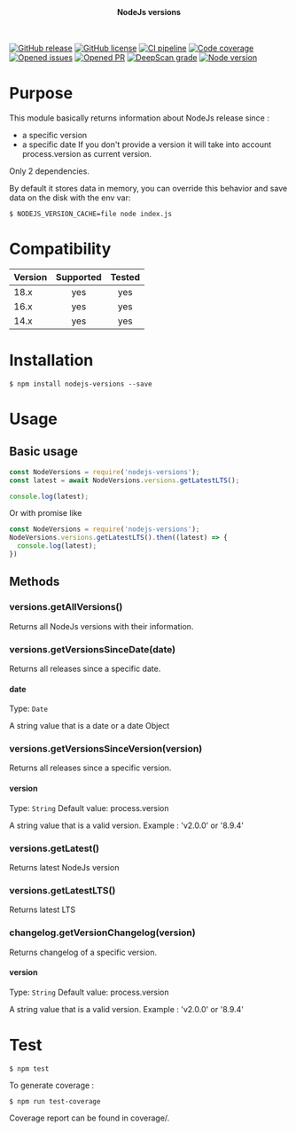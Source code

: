 <div align="center">
<b>NodeJs versions</b><br/>
<br/><br/>
</div>

[![GitHub release](https://img.shields.io/npm/v/nodejs-versions.svg)](https://github.com/wallet77/nodejs-versions/releases/)
[![GitHub license](https://img.shields.io/github/license/wallet77/nodejs-versions)](https://github.com/wallet77/nodejs-versions/blob/master/LICENSE)
[![CI pipeline](https://github.com/wallet77/nodejs-versions/workflows/Node.js%20CI/badge.svg)](https://github.com/wallet77/nodejs-versions/actions?query=workflow%3A%22Node.js+CI%22)
[![Code coverage](https://codecov.io/gh/wallet77/nodejs-versions/branch/master/graph/badge.svg)](https://codecov.io/gh/wallet77/nodejs-versions)
[![Opened issues](https://img.shields.io/github/issues-raw/wallet77/nodejs-versions)](https://github.com/wallet77/nodejs-versions/issues)
[![Opened PR](https://img.shields.io/github/issues-pr-raw/wallet77/nodejs-versions)](https://github.com/wallet77/nodejs-versions/pulls)
[![DeepScan grade](https://deepscan.io/api/teams/12061/projects/15019/branches/292504/badge/grade.svg)](https://deepscan.io/dashboard#view=project&tid=12061&pid=15019&bid=292504)
[![Node version](https://img.shields.io/node/v-lts/nodejs-versions.svg)](https://github.com/wallet77/nodejs-versions)


# Purpose

This module basically returns information about NodeJs release since : 
* a specific version
* a specific date
If you don't provide a version it will take into account process.version as current version.

Only 2 dependencies.

By default it stores data in memory, you can override this behavior and save data on the disk with the env var:
```console
$ NODEJS_VERSION_CACHE=file node index.js
```

# Compatibility

| Version       | Supported     | Tested         |
| ------------- |:-------------:|:--------------:|
| 18.x          | yes           | yes            |
| 16.x          | yes           | yes            |
| 14.x          | yes           | yes            |

# Installation

```console
$ npm install nodejs-versions --save
```

# Usage

## Basic usage
```javascript
const NodeVersions = require('nodejs-versions');
const latest = await NodeVersions.versions.getLatestLTS();

console.log(latest);
```

Or with promise like 

```javascript
const NodeVersions = require('nodejs-versions');
NodeVersions.versions.getLatestLTS().then((latest) => {
  console.log(latest);
})

```

## Methods

### versions.getAllVersions()

Returns all NodeJs versions with their information.


### versions.getVersionsSinceDate(date)

Returns all releases since a specific date.

#### date
Type: `Date`

A string value that is a date or a date Object


### versions.getVersionsSinceVersion(version)

Returns all releases since a specific version.

#### version
Type: `String`
Default value: process.version

A string value that is a valid version.
Example : 'v2.0.0' or '8.9.4'


### versions.getLatest()

Returns latest NodeJs version


### versions.getLatestLTS()

Returns latest LTS


### changelog.getVersionChangelog(version)

Returns changelog of a specific version.

#### version
Type: `String`
Default value: process.version

A string value that is a valid version.
Example : 'v2.0.0' or '8.9.4'

# Test

```console
$ npm test
```

To generate coverage :

```console
$ npm run test-coverage
```

Coverage report can be found in coverage/.
